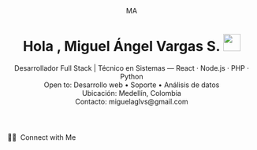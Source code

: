 <header>
  <div class="avatar">MA</div>
  <div>
    <h1 align="center"><b>Hola , Miguel Ángel Vargas S. </b><img src="https://media.giphy.com/media/hvRJCLFzcasrR4ia7z/giphy.gif" width="35"></h1>
    <div class="lead">Desarrollador Full Stack | Técnico en Sistemas — React · Node.js · PHP · Python</div>
    <div class="badges">
      <div class="badge">Open to: Desarrollo web • Soporte • Análisis de datos</div>
      <div class="badge">Ubicación: Medellín, Colombia</div>
      <div class="badge">Contacto: miguelaglvs@gmail.com</div>
    </div>
  </div>
</header>
🤝🏻 &nbsp;Connect with Me
